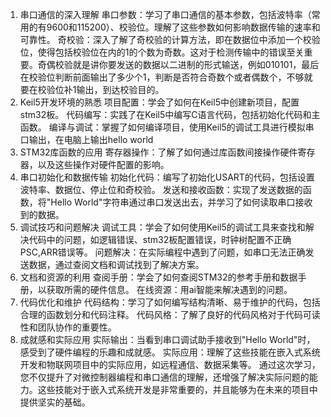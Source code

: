 1. 串口通信的深入理解
串口参数：学习了串口通信的基本参数，包括波特率（常用的有9600和115200）、校验位。理解了这些参数如何影响数据传输的速率和可靠性。
奇校验：深入了解了奇校验的计算方法，即在数据位中添加一个校验位，使得包括校验位在内的1的个数为奇数。这对于检测传输中的错误至关重要。奇偶校验就是讲你要发送的数据以二进制的形式输送，例如010101，最后在校验位判断前面输出了多少个1，判断是否符合奇数个或者偶数个，不够就要在校验位补1输出，到达校验目的。
2. Keil5开发环境的熟悉
项目配置：学会了如何在Keil5中创建新项目，配置stm32板。
代码编写：实践了在Keil5中编写C语言代码，包括初始化代码和主函数。
编译与调试：掌握了如何编译项目，使用Keil5的调试工具进行模拟串口输出，在电脑上输出hello world
3. STM32库函数的应用
寄存器操作：了解了如何通过库函数间接操作硬件寄存器，以及这些操作对硬件配置的影响。
4. 串口初始化和数据传输
初始化代码：编写了初始化USART的代码，包括设置波特率、数据位、停止位和奇校验。
发送和接收函数：实现了发送数据的函数，将"Hello World"字符串通过串口发送出去，并学习了如何读取串口接收到的数据。
5. 调试技巧和问题解决
调试工具：学会了如何使用Keil5的调试工具来查找和解决代码中的问题，如逻辑错误、stm32板配置错误，时钟树配置不正确PSC,ARR错误等。
问题解决：在实际编程中遇到了问题，如串口无法正确发送数据，通过查阅文档和调试找到了解决方案。
6. 文档和资源的利用
查阅手册：学会了如何查阅STM32的参考手册和数据手册，以获取所需的硬件信息。
在线资源：用ai智能来解决遇到的问题。
7. 代码优化和维护
代码结构：学习了如何编写结构清晰、易于维护的代码，包括合理的函数划分和代码注释。
代码风格：了解了良好的代码风格对于代码可读性和团队协作的重要性。
8. 成就感和实际应用
实际输出：当看到串口调试助手接收到"Hello World"时，感受到了硬件编程的乐趣和成就感。
实际应用：理解了这些技能在嵌入式系统开发和物联网项目中的实际应用，如远程通信、数据采集等。
通过这次学习，您不仅提升了对微控制器编程和串口通信的理解，还增强了解决实际问题的能力。这些技能对于嵌入式系统开发是非常重要的，并且能够为在未来的项目中提供坚实的基础。